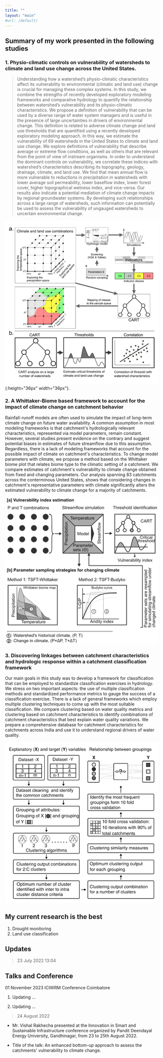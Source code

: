 ```yaml
---
title: ""
layout: "main"
#url: /default/
---
```


## Summary of my work presented in the following studies
### 1. Physio-climatic controls on vulnerability of watersheds to climate and land use change across the United States.
> Understanding how a watershed’s physio-climatic characteristics affect its vulnerability to environmental (climatic and land use) change is crucial for managing these complex systems. In this study, we combine the strengths of recently developed exploratory modeling frameworks and comparative hydrology to quantify the relationship between watershed’s vulnerability and its physio-climatic characteristics. We propose a definition of vulnerability that can be used by a diverse range of water system managers and is useful in the presence of large uncertainties in drivers of environmental change. This definition is related to adverse climate change and land use thresholds that are quantified using a recently developed exploratory modeling approach. In this way, we estimate the vulnerability of 69 watersheds in the United States to climate and land use change. We explore definitions of vulnerability that describe average or extreme flow conditions, as well as others that are relevant from the point of view of instream organisms. In order to understand the dominant controls on vulnerability, we correlate these indices with watershed’s characteristics describing its topography, geology, drainage, climate, and land use. We find that mean annual flow is more vulnerable to reductions in precipitation in watersheds with lower average soil permeability, lower baseflow index, lower forest cover, higher topographical wetness index, and vice-versa. Our results also indicate a potential mediation of climate change impacts by regional groundwater systems. By developing such relationships across a large range of watersheds, such information can potentially be used to assess the vulnerability of ungauged watersheds to uncertain environmental change.

![Research 01](../Research01.png){:height="36px" width="36px"}.

[smile]: smile.png

### 2. A Whittaker-Biome based framework to account for the impact of climate change on catchment behavior

Rainfall-runoff models are often used to simulate the impact of long-term climate change on future water availability. A common assumption in most modeling frameworks is that catchment's hydrologically relevant characteristics, represented via model parameters, remain constant. However, several studies present evidence on the contrary and suggest potential biases in estimates of future streamflow due to this assumption. Regardless, there is a lack of modeling frameworks that account for the possible impact of climate on catchment's characteristics. To change model parameters with climate, we propose a method based on the Whittaker biome plot that relates biome type to the climatic setting of a catchment. We compare estimates of catchment's vulnerability to climate change obtained from fixed and changing parameters. Our analysis spanning 83 catchments across the conterminous United States, shows that considering changes in catchment's representative parameters with climate significantly alters the estimated vulnerability to climate change for a majority of catchments.

![Research 02](Research02.png)

### 3. Discovering linkages between catchment characteristics and hydrologic response within a catchment classification framework

Our main goals in this study was to develop a framework for classification that can be employed to standardize classification exercises in hydrology. We stress on two important aspects: the use of multiple classification methods and standardized performance metrics to gauge the success of a classification exercise. There is a lack of general frameworks which employ multiple clustering techniques to come up with the most suitable classification. We compare clustering based on water quality metrics and clustering based on catchment characteristics to identify combinations of catchment characteristics that best explain water quality variations. We prepare a comprehensive database for catchment characteristics for catchments across India and use it to understand regional drivers of water quality. 

![Research 03](Research03.png)

## My current research is the best 
1. Drought monitoring 
2. Land use classification 


## Updates
> 23 July 2022 13:04

## Talks and Conference
01 November 2023
ICIWRM Conference Coimbatore
1. Updating ...

2. Updating ...

> 24 August 2022

- Mr. Vishal Rakhecha presented at the Innovation in Smart and Sustainable Infrastructure conference organized by Pandit Deendayal Energy University, Gandhinagar, from 23 to 25th August 2022. 


- Title of the talk: An enhanced bottom-up approach to assess the catchments' vulnerability to climate change.
